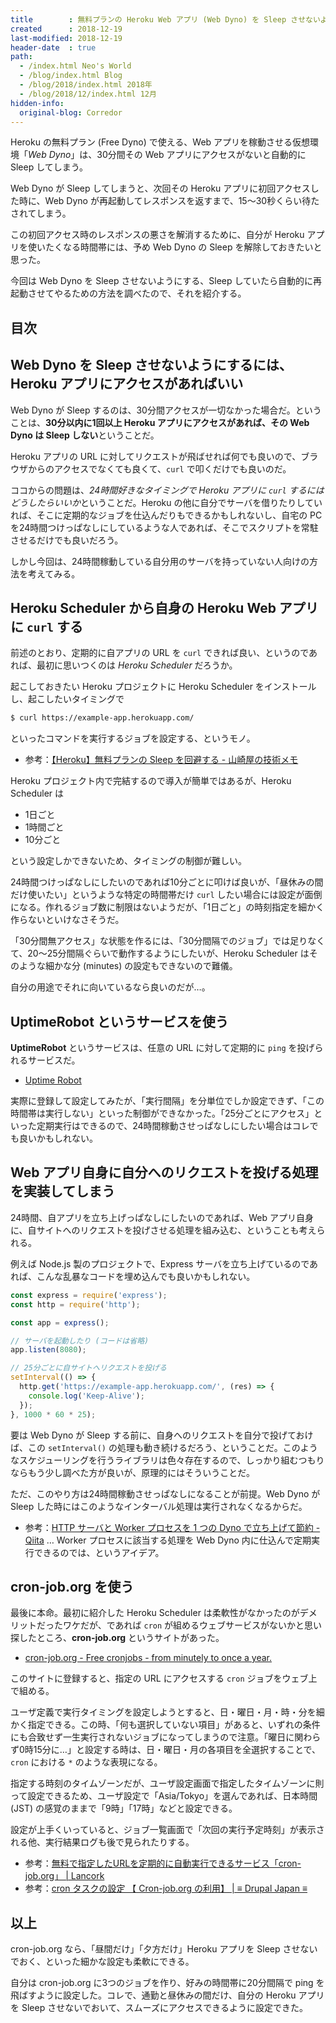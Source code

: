 ```yaml
---
title        : 無料プランの Heroku Web アプリ (Web Dyno) を Sleep させないようにするには cron-job.org が良いかも
created      : 2018-12-19
last-modified: 2018-12-19
header-date  : true
path:
  - /index.html Neo's World
  - /blog/index.html Blog
  - /blog/2018/index.html 2018年
  - /blog/2018/12/index.html 12月
hidden-info:
  original-blog: Corredor
---
```


Heroku の無料プラン (Free Dyno) で使える、Web アプリを稼動させる仮想環境「*Web Dyno*」は、30分間その Web アプリにアクセスがないと自動的に Sleep してしまう。

Web Dyno が Sleep してしまうと、次回その Heroku アプリに初回アクセスした時に、Web Dyno が再起動してレスポンスを返すまで、15〜30秒くらい待たされてしまう。

この初回アクセス時のレスポンスの悪さを解消するために、自分が Heroku アプリを使いたくなる時間帯には、予め Web Dyno の Sleep を解除しておきたいと思った。

今回は Web Dyno を Sleep させないようにする、Sleep していたら自動的に再起動させてやるための方法を調べたので、それを紹介する。

## 目次

## Web Dyno を Sleep させないようにするには、Heroku アプリにアクセスがあればいい

Web Dyno が Sleep するのは、30分間アクセスが一切なかった場合だ。ということは、**30分以内に1回以上 Heroku アプリにアクセスがあれば、その Web Dyno は Sleep しない**ということだ。

Heroku アプリの URL に対してリクエストが飛ばせれば何でも良いので、ブラウザからのアクセスでなくても良くて、`curl` で叩くだけでも良いのだ。

ココからの問題は、*24時間好きなタイミングで Heroku アプリに `curl` するにはどうしたらいいか*ということだ。Heroku の他に自分でサーバを借りたりしていれば、そこに定期的なジョブを仕込んだりもできるかもしれないし、自宅の PC を24時間つけっぱなしにしているような人であれば、そこでスクリプトを常駐させるだけでも良いだろう。

しかし今回は、24時間稼動している自分用のサーバを持っていない人向けの方法を考えてみる。

## Heroku Scheduler から自身の Heroku Web アプリに `curl` する

前述のとおり、定期的に自アプリの URL を `curl` できれば良い、というのであれば、最初に思いつくのは *Heroku Scheduler* だろうか。

起こしておきたい Heroku プロジェクトに Heroku Scheduler をインストールし、起こしたいタイミングで

```bash
$ curl https://example-app.herokuapp.com/
```

といったコマンドを実行するジョブを設定する、というモノ。

- 参考：[【Heroku】無料プランの Sleep を回避する - 山崎屋の技術メモ](https://www.shookuro.com/entry/2018/05/05/112133)

Heroku プロジェクト内で完結するので導入が簡単ではあるが、Heroku Scheduler は

- 1日ごと
- 1時間ごと
- 10分ごと

という設定しかできないため、タイミングの制御が難しい。

24時間つけっぱなしにしたいのであれば10分ごとに叩けば良いが、「昼休みの間だけ使いたい」というような特定の時間帯だけ `curl` したい場合には設定が面倒になる。作れるジョブ数に制限はないようだが、「1日ごと」の時刻指定を細かく作らないといけなさそうだ。

「30分間無アクセス」な状態を作るには、「30分間隔でのジョブ」では足りなくて、20〜25分間隔ぐらいで動作するようにしたいが、Heroku Scheduler はそのような細かな分 (minutes) の設定もできないので難儀。

自分の用途でそれに向いているなら良いのだが…。

## UptimeRobot というサービスを使う

**UptimeRobot** というサービスは、任意の URL に対して定期的に `ping` を投げられるサービスだ。

- [Uptime Robot](https://uptimerobot.com/)

実際に登録して設定してみたが、「実行間隔」を分単位でしか設定できず、「この時間帯は実行しない」といった制御ができなかった。「25分ごとにアクセス」といった定期実行はできるので、24時間稼動させっぱなしにしたい場合はコレでも良いかもしれない。

## Web アプリ自身に自分へのリクエストを投げる処理を実装してしまう

24時間、自アプリを立ち上げっぱなしにしたいのであれば、Web アプリ自身に、自サイトへのリクエストを投げさせる処理を組み込む、ということも考えられる。

例えば Node.js 製のプロジェクトで、Express サーバを立ち上げているのであれば、こんな乱暴なコードを埋め込んでも良いかもしれない。

```javascript
const express = require('express');
const http = require('http');

const app = express();

// サーバを起動したり (コードは省略)
app.listen(8080);

// 25分ごとに自サイトへリクエストを投げる
setInterval(() => {
  http.get('https://example-app.herokuapp.com/', (res) => {
    console.log('Keep-Alive');
  });
}, 1000 * 60 * 25);
```

要は Web Dyno が Sleep する前に、自身へのリクエストを自分で投げておけば、この `setInterval()` の処理も動き続けるだろう、ということだ。このようなスケジューリングを行うライブラリは色々存在するので、しっかり組むつもりならもう少し調べた方が良いが、原理的にはそういうことだ。

ただ、このやり方は24時間稼動させっぱなしになることが前提。Web Dyno が Sleep した時にはこのようなインターバル処理は実行されなくなるからだ。

- 参考：[HTTP サーバと Worker プロセスを 1 つの Dyno で立ち上げて節約 - Qiita](https://qiita.com/yuya_takeyama/items/4187258fc403abff7a2c) … Worker プロセスに該当する処理を Web Dyno 内に仕込んで定期実行できるのでは、というアイデア。

## cron-job.org を使う

最後に本命。最初に紹介した Heroku Scheduler は柔軟性がなかったのがデメリットだったワケだが、であれば `cron` が組めるウェブサービスがないかと思い探したところ、**cron-job.org** というサイトがあった。

- [cron-job.org - Free cronjobs - from minutely to once a year.](https://cron-job.org/en/)

このサイトに登録すると、指定の URL にアクセスする `cron` ジョブをウェブ上で組める。

ユーザ定義で実行タイミングを設定しようとすると、日・曜日・月・時・分を細かく指定できる。この時、「何も選択していない項目」があると、いずれの条件にも合致せず一生実行されないジョブになってしまうので注意。「曜日に関わらず0時15分に…」と設定する時は、日・曜日・月の各項目を全選択することで、`cron` における `*` のような表現になる。

指定する時刻のタイムゾーンだが、ユーザ設定画面で指定したタイムゾーンに則って設定できるため、ユーザ設定で「Asia/Tokyo」を選んであれば、日本時間 (JST) の感覚のままで「9時」「17時」などと設定できる。

設定が上手くいっていると、ジョブ一覧画面で「次回の実行予定時刻」が表示される他、実行結果ログも後で見られたりする。

- 参考：[無料で指定したURLを定期的に自動実行できるサービス「cron-job.org」 | Lancork](https://www.lancork.net/2014/08/cron-job-org/)
- 参考：[cron タスクの設定 【 Cron-job.org の利用】 | ≡ Drupal Japan ≡](http://drupal.jp/guide/cron_task_cron-job_org)

## 以上

cron-job.org なら、「昼間だけ」「夕方だけ」Heroku アプリを Sleep させないでおく、といった細かな設定も柔軟にできる。

自分は cron-job.org に3つのジョブを作り、好みの時間帯に20分間隔で ping を飛ばすように設定した。コレで、通勤と昼休みの間だけ、自分の Heroku アプリを Sleep させないでおいて、スムーズにアクセスできるように設定できた。
